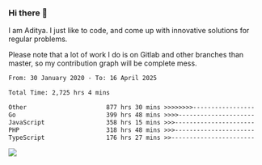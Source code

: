 ### Hi there 👋

I am Aditya. I just like to code, and come up with innovative solutions for regular problems.

Please note that a lot of work I do is on Gitlab and other branches than master, so my contribution graph will be complete mess.

<!--START_SECTION:waka-->

```txt
From: 30 January 2020 - To: 16 April 2025

Total Time: 2,725 hrs 4 mins

Other                      877 hrs 30 mins >>>>>>>>-----------------   32.20 %
Go                         399 hrs 48 mins >>>>---------------------   14.67 %
JavaScript                 358 hrs 15 mins >>>----------------------   13.15 %
PHP                        318 hrs 48 mins >>>----------------------   11.70 %
TypeScript                 176 hrs 27 mins >>-----------------------   06.48 %
```

<!--END_SECTION:waka-->

![](https://komarev.com/ghpvc/?username=BrainBuzzer)
